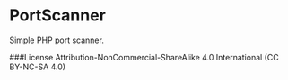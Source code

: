 # PortScanner
Simple PHP port scanner.

###License
Attribution-NonCommercial-ShareAlike 4.0 International (CC BY-NC-SA 4.0)